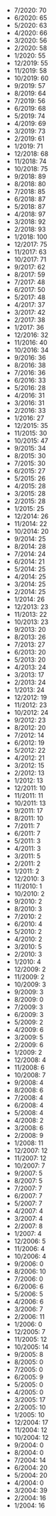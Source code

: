 *  7/2020: 70
*  6/2020: 65
*  5/2020: 63
*  4/2020: 66
*  3/2020: 56
*  2/2020: 58
*  1/2020: 55
*  12/2019: 55
*  11/2019: 58
*  10/2019: 60
*  9/2019: 57
*  8/2019: 64
*  7/2019: 56
*  6/2019: 68
*  5/2019: 74
*  4/2019: 69
*  3/2019: 73
*  2/2019: 61
*  1/2019: 71
*  12/2018: 68
*  11/2018: 74
*  10/2018: 75
*  9/2018: 89
*  8/2018: 80
*  7/2018: 85
*  6/2018: 87
*  5/2018: 87
*  4/2018: 97
*  3/2018: 92
*  2/2018: 93
*  1/2018: 100
*  12/2017: 75
*  11/2017: 63
*  10/2017: 71
*  9/2017: 62
*  8/2017: 59
*  7/2017: 48
*  6/2017: 50
*  5/2017: 48
*  4/2017: 37
*  3/2017: 42
*  2/2017: 38
*  1/2017: 36
*  12/2016: 32
*  11/2016: 40
*  10/2016: 34
*  9/2016: 36
*  8/2016: 38
*  7/2016: 36
*  6/2016: 33
*  5/2016: 28
*  4/2016: 31
*  3/2016: 31
*  2/2016: 33
*  1/2016: 27
*  12/2015: 35
*  11/2015: 30
*  10/2015: 47
*  9/2015: 34
*  8/2015: 30
*  7/2015: 30
*  6/2015: 27
*  5/2015: 26
*  4/2015: 28
*  3/2015: 28
*  2/2015: 28
*  1/2015: 25
*  12/2014: 26
*  11/2014: 22
*  10/2014: 20
*  9/2014: 25
*  8/2014: 28
*  7/2014: 24
*  6/2014: 21
*  5/2014: 25
*  4/2014: 25
*  3/2014: 25
*  2/2014: 25
*  1/2014: 26
*  12/2013: 23
*  11/2013: 22
*  10/2013: 23
*  9/2013: 20
*  8/2013: 26
*  7/2013: 27
*  6/2013: 20
*  5/2013: 20
*  4/2013: 24
*  3/2013: 17
*  2/2013: 24
*  1/2013: 24
*  12/2012: 19
*  11/2012: 23
*  10/2012: 24
*  9/2012: 23
*  8/2012: 20
*  7/2012: 14
*  6/2012: 19
*  5/2012: 22
*  4/2012: 21
*  3/2012: 15
*  2/2012: 13
*  1/2012: 13
*  12/2011: 10
*  11/2011: 11
*  10/2011: 13
*  9/2011: 17
*  8/2011: 10
*  7/2011: 7
*  6/2011: 7
*  5/2011: 3
*  4/2011: 3
*  3/2011: 5
*  2/2011: 2
*  1/2011: 2
*  12/2010: 3
*  11/2010: 1
*  10/2010: 2
*  9/2010: 2
*  8/2010: 3
*  7/2010: 2
*  6/2010: 4
*  5/2010: 2
*  4/2010: 2
*  3/2010: 5
*  2/2010: 3
*  1/2010: 4
*  12/2009: 2
*  11/2009: 2
*  10/2009: 3
*  9/2009: 3
*  8/2009: 0
*  7/2009: 3
*  6/2009: 3
*  5/2009: 2
*  4/2009: 6
*  3/2009: 5
*  2/2009: 6
*  1/2009: 2
*  12/2008: 4
*  11/2008: 6
*  10/2008: 7
*  9/2008: 4
*  8/2008: 6
*  7/2008: 4
*  6/2008: 4
*  5/2008: 4
*  4/2008: 2
*  3/2008: 6
*  2/2008: 9
*  1/2008: 11
*  12/2007: 12
*  11/2007: 12
*  10/2007: 7
*  9/2007: 5
*  8/2007: 5
*  7/2007: 7
*  6/2007: 7
*  5/2007: 7
*  4/2007: 4
*  3/2007: 4
*  2/2007: 8
*  1/2007: 4
*  12/2006: 5
*  11/2006: 4
*  10/2006: 4
*  9/2006: 0
*  8/2006: 10
*  7/2006: 0
*  6/2006: 6
*  5/2006: 5
*  4/2006: 6
*  3/2006: 7
*  2/2006: 11
*  1/2006: 0
*  12/2005: 7
*  11/2005: 12
*  10/2005: 14
*  9/2005: 8
*  8/2005: 0
*  7/2005: 0
*  6/2005: 9
*  5/2005: 0
*  4/2005: 0
*  3/2005: 17
*  2/2005: 10
*  1/2005: 10
*  12/2004: 17
*  11/2004: 12
*  10/2004: 12
*  9/2004: 0
*  8/2004: 0
*  7/2004: 14
*  6/2004: 20
*  5/2004: 20
*  4/2004: 0
*  3/2004: 39
*  2/2004: 16
*  1/2004: 16